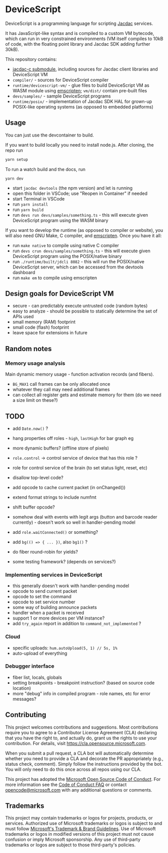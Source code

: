 # DeviceScript

DeviceScript is a programming language for scripting [Jacdac](https://aka.ms/jacdac) services.

It has JavaScript-like syntax and is compiled to a custom VM bytecode, which can run in very constrained
environments (VM itself compiles to 10kB of code, with the floating point library and Jacdac SDK adding further 30kB).

This repository contains:
* [jacdac-c submodule](https://github.com/microsoft/jacdac-c), including sources for Jacdac client libraries and DeviceScript VM
* `compiler/` - sources for DeviceScript compiler
* `runtime/devicescript-vm/` - glue files to build DeviceScript VM as WASM module using [emscripten](https://emscripten.org/); `vm/dist/` contain pre-built files
* `devs/samples/` - sample DeviceScript programs
* `runtime/posix/` - implementation of Jacdac SDK HAL for grown-up POSIX-like operating systems (as opposed to embedded platforms)


## Usage

You can just use the devcontainer to build.

If you want to build locally you need to install node.js. After cloning, the repo run

```bash
yarn setup
```

To run a watch build and the docs, run

```
yarn dev
```

* start `jacdac devtools` (the npm version) and let is running
* open this folder in VSCode; use "Reopen in Container" if needed
* start Terminal in VSCode
* run `yarn install`
* run `yarn build`
* run `devs run devs/samples/something.ts` - this will execute given DeviceScript program using the WASM binary

If you want to develop the runtime (as opposed to compiler or website), you will also need
GNU Make, C compiler, and [emscripten](https://emscripten.org/docs/getting_started/downloads.html).
Once you have it all:

* run `make native` to compile using native C compiler
* run `devs crun devs/samples/something.ts` - this will execute given DeviceScript program using the POSIX/native binary
* run `./runtime/built/jdcli 8082` - this will run the POSIX/native DeviceScript server, which can be accessed from the devtools dashboard
* run `make em` to compile using emscripten

## Design goals for DeviceScript VM

* secure - can predictably execute untrusted code (random bytes)
* easy to analyze - should be possible to statically determine the set of APIs used
* small memory (RAM) footprint
* small code (flash) footprint
* leave space for extensions in future

## Random notes

### Memory usage analysis

Main dynamic memory usage - function activation records (and fibers).
* `BG_MAX1` call frames can be only allocated once
* whatever they call may need additional frames
* can collect all register gets and estimate memory for them (do we need a size limit on these?)


## TODO

* add `Date.now()` ?
* hang properties off roles - `high`, `lastHigh` for bar graph eg
* more dynamic buffers? (offline store of pixels)

* `role.control` -> control service of device that has this role ?
* role for control service of the brain (to set status light, reset, etc)

* disallow top-level code?
* add opcode to cache current packet (in onChanged())
* extend format strings to include numfmt
* shift buffer opcode?
* somehow deal with events with legit args (button and barcode reader currently) - doesn't work so well in handler-pending model
* add `role.waitConnected()` or something?
* add `bg(() => { ... })`, also `bg1()` ?
* do fiber round-robin for yields?
* some testing framework? (depends on services?)

### Implementing services in DeviceScript

* this generally doesn't work with handler-pending model
* opcode to send current packet
* opcode to set the command
* opcode to set service number
* some way of building announce packets
* handler when a packet is received
* support 1 or more devices per VM instance?
* add `try_again` report in addition to `command_not_implemented` ?

### Cloud

* specific uploads: `hum.autoUpload(5, 1) // 5s, 1%`
* auto-upload of everything

### Debugger interface

* fiber list, locals, globals
* setting breakpoints - breakpoint instruction? (based on source code location)
* more "debug" info in compiled program - role names, etc for error messages?


## Contributing

This project welcomes contributions and suggestions.  Most contributions require you to agree to a
Contributor License Agreement (CLA) declaring that you have the right to, and actually do, grant us
the rights to use your contribution. For details, visit https://cla.opensource.microsoft.com.

When you submit a pull request, a CLA bot will automatically determine whether you need to provide
a CLA and decorate the PR appropriately (e.g., status check, comment). Simply follow the instructions
provided by the bot. You will only need to do this once across all repos using our CLA.

This project has adopted the [Microsoft Open Source Code of Conduct](https://opensource.microsoft.com/codeofconduct/).
For more information see the [Code of Conduct FAQ](https://opensource.microsoft.com/codeofconduct/faq/) or
contact [opencode@microsoft.com](mailto:opencode@microsoft.com) with any additional questions or comments.

## Trademarks

This project may contain trademarks or logos for projects, products, or services. Authorized use of Microsoft 
trademarks or logos is subject to and must follow 
[Microsoft's Trademark & Brand Guidelines](https://www.microsoft.com/en-us/legal/intellectualproperty/trademarks/usage/general).
Use of Microsoft trademarks or logos in modified versions of this project must not cause confusion or imply Microsoft sponsorship.
Any use of third-party trademarks or logos are subject to those third-party's policies.
